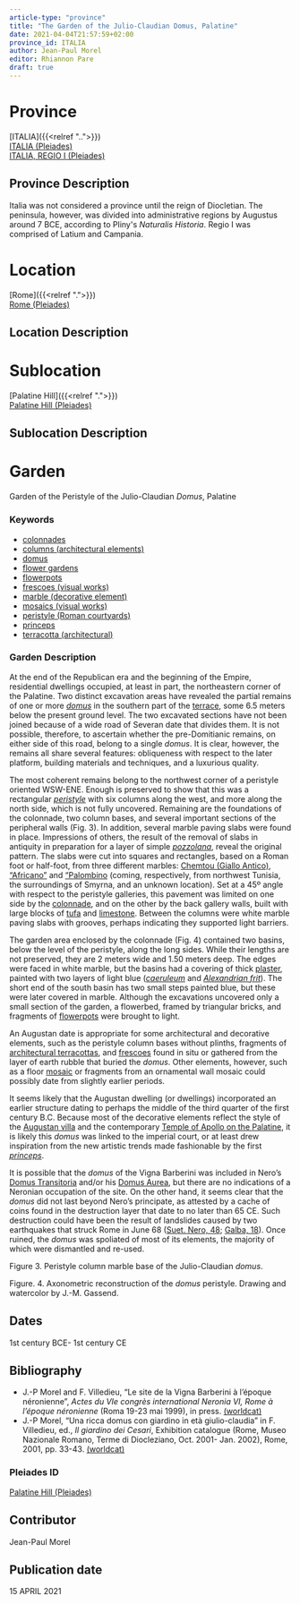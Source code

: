 ```yaml
---
article-type: "province"
title: "The Garden of the Julio-Claudian Domus, Palatine"
date: 2021-04-04T21:57:59+02:00
province_id: ITALIA
author: Jean-Paul Morel
editor: Rhiannon Pare
draft: true
---
```


# Province
[ITALIA]({{<relref "..">}})\
[ITALIA (Pleiades)](https://pleiades.stoa.org/places/1052)\
[ITALIA, REGIO I (Pleiades)](https://pleiades.stoa.org/places/441075550)
<!--- Content of Province heading --->

## Province Description

Italia was not considered a province until the reign of Diocletian. The peninsula, however, was divided into administrative regions by Augustus around 7 BCE, according to Pliny's *Naturalis Historia*. Regio I was comprised of Latium and Campania. <!-- DESCRIPTION -->


# Location
[Rome]({{<relref ".">}}) \
[Rome (Pleiades)](https://pleiades.stoa.org/places/108867)

<!-- [Colonia Claudia Ara Agrippinensium (Cologne)](https://pleiades.stoa.org/places/108751) -->

## Location Description

<!-- LEAVE THIS BLANK FOR NOW -->

# Sublocation
[Palatine Hill]({{<relref ".">}}) \
[Palatine Hill (Pleiades)](https://pleiades.stoa.org/places/971691208)
<!--
[AREA WITHIN LOCATION, LIKE “PALATINE HILL”](GEOREFERENCE LINK)
A sublocation is any area larger than an individual garden, but located within a location. I would always try to include a link to a controlled vocabulary here if possible. This ID may well be different from the Garden ID, e.g., Pompeii versus a Garden in one of the houses which has its own Pleiades ID.
-->

## Sublocation Description

<!-- DESCRIPTION -->

# Garden
Garden of the Peristyle of the Julio-Claudian *Domus*, Palatine<!-- List of gardens in province -->
<!-- May be left blank for now -->

### Keywords

- [colonnades](http://vocab.getty.edu/page/aat/300002613)
- [columns (architectural elements)](http://vocab.getty.edu/page/aat/300001571)
- [domus](http://vocab.getty.edu/page/aat/300005506)
- [flower gardens](http://vocab.getty.edu/page/aat/300008135)
- [flowerpots](http://vocab.getty.edu/page/aat/300194749)
- [frescoes (visual works)](http://vocab.getty.edu/page/aat/300177433)
- [marble (decorative element)](http://vocab.getty.edu/page/aat/300011443)
- [mosaics (visual works)](http://vocab.getty.edu/page/aat/300015342)
- [peristyle (Roman courtyards)](http://vocab.getty.edu/page/aat/300080971)
- [princeps](https://www.britannica.com/topic/princeps)
- [terracotta (architectural)](http://vocab.getty.edu/page/aat/300010670)



### Garden Description
At the end of the Republican era and the beginning of the Empire, residential dwellings occupied, at least in part, the northeastern corner of the Palatine.  Two distinct excavation areas have revealed the partial remains of one or more [*domus*](http://vocab.getty.edu/page/aat/300005506) in the southern part of the [terrace](http://vocab.getty.edu/page/aat/300004182), some 6.5 meters below the present ground level. The two excavated sections have not been joined because of a wide road of Severan date that divides them.  It is not possible, therefore, to ascertain whether the pre-Domitianic remains, on either side of this road, belong to a single *domus*.  It is clear, however, the remains all share several features: obliqueness with respect to the later platform, building materials and techniques, and a luxurious quality.

The most coherent remains belong to the northwest corner of a peristyle oriented WSW-ENE. Enough is preserved to show that this was a rectangular [*peristyle*](http://vocab.getty.edu/page/aat/300080971) with six columns along the west, and more along the north side, which is not fully uncovered.  Remaining are the foundations of the colonnade, two column bases, and several important sections of the peripheral walls (Fig. 3).  In addition, several marble paving slabs were found in place.  Impressions of others, the result of the removal of slabs in antiquity in preparation for a layer of simple [*pozzolana*](https://en.wikipedia.org/wiki/Pozzolana), reveal the original pattern.  The slabs were cut into squares and rectangles, based on a Roman foot or half-foot, from three different marbles: [Chemtou (Giallo Antico)](http://www.oum.ox.ac.uk/corsi/stones/view/24), [“Africano”](http://www.oum.ox.ac.uk/corsi/stones/view/101) and [“Palombino](http://www.oum.ox.ac.uk/corsi/stones/view/13) (coming, respectively, from northwest Tunisia, the surroundings of Smyrna, and an unknown location).  Set at a 45º angle with respect to the peristyle galleries, this pavement was limited on one side by the [colonnade](http://vocab.getty.edu/page/aat/300002613), and on the other by the back gallery walls, built with large blocks of [tufa](https://en.wikipedia.org/wiki/Tufa) and [limestone](https://en.wikipedia.org/wiki/Limestone#Uses).  Between the columns were white marble paving slabs with grooves, perhaps indicating they supported light barriers.

The garden area enclosed by the colonnade (Fig. 4) contained two basins, below the level of the peristyle, along the long sides.  While their lengths are not preserved, they are 2 meters wide and 1.50 meters deep.  The edges were faced in white marble, but the basins had a covering of thick [plaster](http://vocab.getty.edu/page/aat/300014922), painted with two layers of light blue ([*caeruleum*](https://en.wikipedia.org/wiki/Egyptian_blue) and [*Alexandrian frit*](https://en.wikipedia.org/wiki/Frit)).  The short end of the south basin has two small steps painted blue, but these were later covered in marble.  Although the excavations uncovered only a small section of the garden, a flowerbed, framed by triangular bricks, and fragments of [flowerpots](http://vocab.getty.edu/page/aat/300194749) were brought to light.

An Augustan date is appropriate for some architectural and decorative elements, such as the peristyle column bases without plinths, fragments of [architectural terracottas](http://vocab.getty.edu/page/aat/300010670), and [frescoes](http://vocab.getty.edu/page/aat/300177433) found in situ or gathered from the layer of earth rubble that buried the *domus*.  Other elements, however, such as a floor [mosaic](http://vocab.getty.edu/page/aat/300015342) or fragments from an ornamental wall mosaic could possibly date from slightly earlier periods.  

It seems likely that the Augustan dwelling (or dwellings) incorporated an earlier structure dating to perhaps the middle of the third quarter of the first century B.C.  Because most of the decorative elements reflect the style of the [Augustan villa](https://en.wikipedia.org/wiki/House_of_Augustus) and the contemporary [Temple of Apollo on the Palatine](https://en.wikipedia.org/wiki/Temple_of_Apollo_Palatinus), it is likely this *domus* was linked to the imperial court, or at least drew inspiration from the new artistic trends made fashionable by the first [*princeps*](https://en.wikipedia.org/wiki/Princeps).

It is possible that the *domus* of the Vigna Barberini was included in Nero’s [Domus Transitoria](https://en.wikipedia.org/wiki/Domus_Transitoria) and/or his [Domus Aurea](https://en.wikipedia.org/wiki/Domus_Aurea), but there are no indications of a Neronian occupation of the site.  On the other hand, it seems clear that the *domus* did not last beyond Nero’s principate, as attested by a cache of coins found in the destruction layer that date to no later than 65 CE.  Such destruction could have been the result of landslides caused by two earthquakes that struck Rome in June 68 ([Suet. Nero, 48](http://www.perseus.tufts.edu/hopper/text?doc=Perseus%3Atext%3A1999.02.0132%3Alife%3Dnero%3Achapter%3D48); [Galba, 18](https://www.perseus.tufts.edu/hopper/text?doc=Perseus%3Atext%3A1999.02.0132%3Alife%3Dgal.%3Achapter%3D18)). Once ruined, the *domus* was spoliated of most of its elements, the majority of which were dismantled and re-used.

Figure 3. Peristyle column marble base of the Julio-Claudian *domus*.

Figure. 4. Axonometric reconstruction of the *domus* peristyle. Drawing and watercolor by J.-M. Gassend.




## Dates
1st century BCE- 1st century CE


## Bibliography
* J.-P Morel and F. Villedieu, “Le site de la Vigna Barberini à l’époque néronienne”, *Actes du VIe congrès international Neronia VI, Rome à l’époque néronienne* (Roma 19-23 mai 1999), in press. [(worldcat)](https://www.worldcat.org/title/neronia-vi-rome-a-lepoque-neronienne-institutions-et-vie-politique-economie-et-societe-vie-intellectuelle-artistique-et-spirituelle-actes-du-vie-colloque-international-de-la-sien-rome-19-23-mai-1999/oclc/51441167)
* J.-P Morel, “Una ricca domus con giardino in età giulio-claudia” in F. Villedieu, ed.,  *Il giardino dei Cesari*, Exhibition catalogue (Rome, Museo Nazionale Romano, Terme di Diocleziano, Oct. 2001- Jan. 2002), Rome, 2001, pp. 33-43. [(worldcat)](https://www.worldcat.org/title/il-giardino-dei-cesari-dai-palazzi-antichi-alla-vigna-barberini-sul-monte-palatino-scavi-dellecole-francaise-de-rome-1985-1999-guida-alla-mostra/oclc/5894435382)

<!--
- BIB_ENTRY [(worldcat)](WORLDCAT_LINK_URL)
-

<!-- [PERIODO_ID](https://pleiades.stoa.org/places/PLEIADES_ID) -->

### Pleiades ID
[Palatine Hill (Pleiades)](https://pleiades.stoa.org/places/971691208)<!-- N.B. This should be as specific as it can be, i.e., to the garden, sublocation, location, or province. -->

<!-- [PLEIADES_ID](https://pleiades.stoa.org/places/PLEIADES_ID) -->


## Contributor

Jean-Paul Morel


## Publication date
15 APRIL 2021<!-- Format: dd MONTH_NAME yyyy -->

<!-- DATE -->
